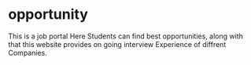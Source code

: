 # opportunity
This is a job portal
Here Students can find best opportunities, along with that this website provides on going interview Experience of diffrent Companies.
